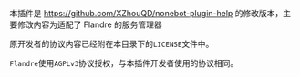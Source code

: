 本插件是 https://github.com/XZhouQD/nonebot-plugin-help 的修改版本，主要修改内容为适配了 Flandre 的服务管理器

原开发者的协议内容已经附在本目录下的`LICENSE`文件中。

`Flandre`使用`AGPLv3`协议授权，与本插件开发者使用的协议相同。